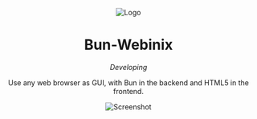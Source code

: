<div align="center">

![Logo](https://raw.githubusercontent.com/webinix-dev/webinix-logo/main/webinix_bun.png)

# Bun-Webinix
  
*Developing*

Use any web browser as GUI, with Bun in the backend and HTML5 in the frontend.

![Screenshot](https://raw.githubusercontent.com/webinix-dev/webinix-logo/main/screenshot.png)

</div>
